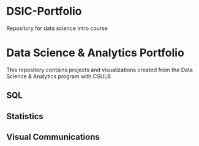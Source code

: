 # DSIC-Portfolio
Repository for data science intro course
# Data Science & Analytics Portfolio
This repository contains projects and visualizations created from the Data Science & Analytics program with CSULB

## SQL

## Statistics

## Visual Communications

